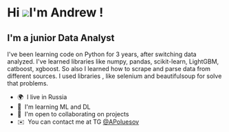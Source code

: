 Hi ![](https://user-images.githubusercontent.com/18350557/176309783-0785949b-9127-417c-8b55-ab5a4333674e.gif)I'm Andrew !
======================================================================================================================================

I'm a junior Data Analyst
-------------------------

I've been learning code on Python for 3 years, after switching data analyzed. I've learned libraries like numpy, pandas, scikit-learn, LightGBM, catboost, xgboost. So also I learned how to scrape and parse data from different sources. I used libraries , like selenium and beautifulsoup for solve that problems.

*   🌍  I live in Russia
*   🧠  I'm learning ML and DL
*   🤝  I'm open to collaborating on projects
*   ✉️  You can contact me at TG [@APoluesov](https://t.me/APoluesov)
